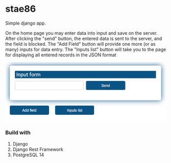 # stae86

Simple django app.  

On the home page you may enter data into input and save on the server. After clicking the "send" button, the entered data is sent to the server, and the field is blocked. The "Add Field" button will provide one more (or as many) inputs for data entry. The "Inputs list" button will take you to the page for displaying all entered records in the JSON format  

![alt text](/assets/readme.PNG)


### Build with
1. Django
2. Django Rest Framework
3. PostgreSQL 14

